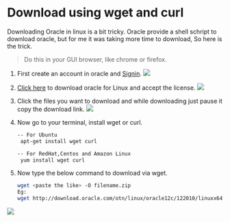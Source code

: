 # Download using wget and curl

Downloading Oracle in linux is a bit tricky. Oracle provide a shell schript to download oracle, but for me it was taking more time to download, So here is the trick. 

> Do this in your GUI browser, like chrome or firefox.

1. First create an account in oracle and [Signin](https://login.oracle.com/mysso/signon.jsp). 
	![](https://github.com/SqlAdmin/Oracle_CheatSheet/blob/master/Images/Oracle%20download-signin.png)

1. [Click here](http://www.oracle.com/technetwork/database/enterprise-edition/downloads/index.html) to download oracle for Linux and accept the license. 
	![](https://github.com/SqlAdmin/Oracle_CheatSheet/blob/master/Images/Oracle%20download-downlaod%20file.png)

2. Click the files you want to download and while downloading just pause it copy the download link.
	![](https://github.com/SqlAdmin/Oracle_CheatSheet/blob/master/Images/Oracle%20download-copy%20link.png)

3. Now go to your terminal, install wget or curl. 

	```sh 
   -- For Ubuntu
	 apt-get install wget curl

	-- For RedHat,Centos and Amazon Linux
	 yum install wget curl			

1. Now type the below command to download via wget. 
	```sh 
    wget <paste the like> -O filename.zip
    Eg: 
    wget http://download.oracle.com/otn/linux/oracle12c/122010/linuxx64_12201_database.zip?AuthParam=111111111_cb3a26b3a63c89b4405a1e32822d19fc -O file1.zip
![](https://github.com/SqlAdmin/Oracle_CheatSheet/blob/master/Images/Oracledownload-wget.png)